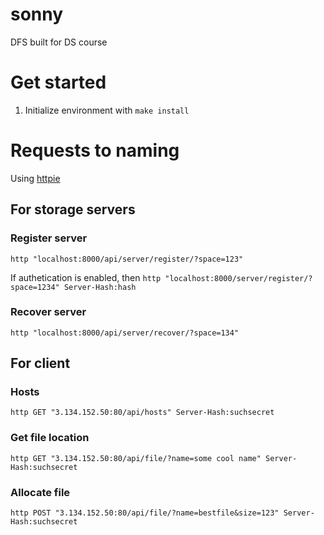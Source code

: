 # sonny
DFS built for DS course

# Get started

1. Initialize environment with `make install`

# Requests to naming
Using [httpie](https://httpie.org)

## For storage servers
### Register server
`http "localhost:8000/api/server/register/?space=123"`

If authetication is enabled, then `http "localhost:8000/server/register/?space=1234" Server-Hash:hash`

### Recover server
`http "localhost:8000/api/server/recover/?space=134"`

## For client

### Hosts
`http GET "3.134.152.50:80/api/hosts" Server-Hash:suchsecret`

### Get file location
`http GET "3.134.152.50:80/api/file/?name=some cool name" Server-Hash:suchsecret`

### Allocate file
`http POST "3.134.152.50:80/api/file/?name=bestfile&size=123" Server-Hash:suchsecret`
